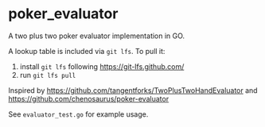 # poker_evaluator
A two plus two poker evaluator implementation in GO. 

A lookup table is included via `git lfs`. To pull it:
1. install `git lfs` following https://git-lfs.github.com/
2. run `git lfs pull`

Inspired by https://github.com/tangentforks/TwoPlusTwoHandEvaluator and https://github.com/chenosaurus/poker-evaluator

See `evaluator_test.go` for example usage.
